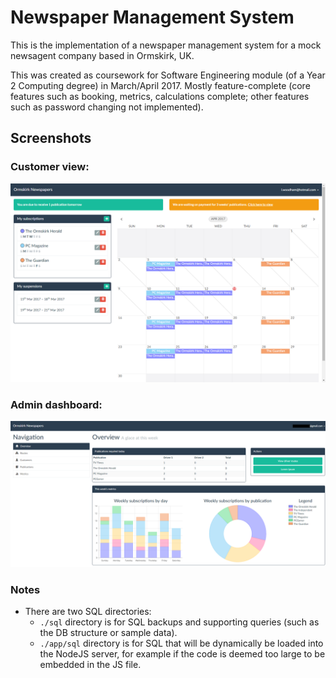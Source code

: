 # Newspaper Management System

This is the implementation of a newspaper management system for a mock newsagent company based in Ormskirk, UK.

This was created as coursework for Software Engineering module (of a Year 2 Computing degree) in March/April 2017. Mostly feature-complete (core features such as booking, metrics, calculations complete; other features such as password changing not implemented).

## Screenshots

### Customer view:
![Customer app](images/client.png)

### Admin dashboard:
![Admin dashboard](images/admin.png)

### Notes
- There are two SQL directories:
	- `./sql` directory is for SQL backups and supporting queries (such as the DB structure or sample data).
	- `./app/sql` directory is for SQL that will be dynamically be loaded into the NodeJS server, for example if the code is deemed too large to be embedded in the JS file.